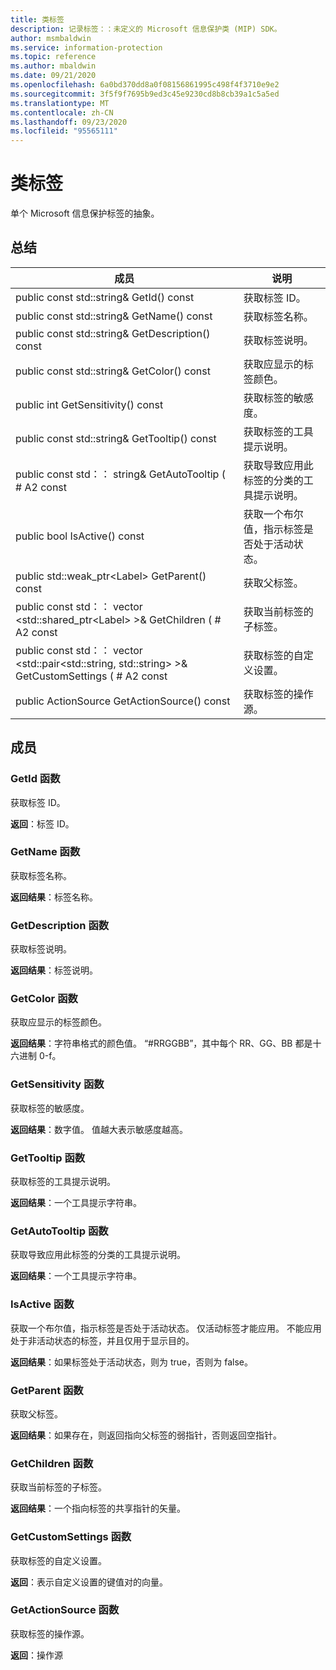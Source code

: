 ```yaml
---
title: 类标签
description: 记录标签：：未定义的 Microsoft 信息保护类 (MIP) SDK。
author: msmbaldwin
ms.service: information-protection
ms.topic: reference
ms.author: mbaldwin
ms.date: 09/21/2020
ms.openlocfilehash: 6a0bd370dd8a0f08156861995c498f4f3710e9e2
ms.sourcegitcommit: 3f5f9f7695b9ed3c45e9230cd8b8cb39a1c5a5ed
ms.translationtype: MT
ms.contentlocale: zh-CN
ms.lasthandoff: 09/23/2020
ms.locfileid: "95565111"
---
```

# <a name="class-label"></a>类标签 
单个 Microsoft 信息保护标签的抽象。
  
## <a name="summary"></a>总结
 成员                        | 说明                                
--------------------------------|---------------------------------------------
public const std::string& GetId() const  |  获取标签 ID。
public const std::string& GetName() const  |  获取标签名称。
public const std::string& GetDescription() const  |  获取标签说明。
public const std::string& GetColor() const  |  获取应显示的标签颜色。
public int GetSensitivity() const  |  获取标签的敏感度。
public const std::string& GetTooltip() const  |  获取标签的工具提示说明。
public const std：： string& GetAutoTooltip ( # A2 const  |  获取导致应用此标签的分类的工具提示说明。
public bool IsActive() const  |  获取一个布尔值，指示标签是否处于活动状态。
public std::weak_ptr\<Label\> GetParent() const  |  获取父标签。
public const std：： vector \<std::shared_ptr\<Label\> \>& GetChildren ( # A2 const  |  获取当前标签的子标签。
public const std：： vector \<std::pair\<std::string, std::string\> \>& GetCustomSettings ( # A2 const  |  获取标签的自定义设置。
public ActionSource GetActionSource() const  |  获取标签的操作源。
  
## <a name="members"></a>成员
  
### <a name="getid-function"></a>GetId 函数
获取标签 ID。

  
**返回**：标签 ID。
  
### <a name="getname-function"></a>GetName 函数
获取标签名称。

  
**返回结果**：标签名称。
  
### <a name="getdescription-function"></a>GetDescription 函数
获取标签说明。

  
**返回结果**：标签说明。
  
### <a name="getcolor-function"></a>GetColor 函数
获取应显示的标签颜色。

  
**返回结果**：字符串格式的颜色值。 “#RRGGBB”，其中每个 RR、GG、BB 都是十六进制 0-f。
  
### <a name="getsensitivity-function"></a>GetSensitivity 函数
获取标签的敏感度。

  
**返回结果**：数字值。 值越大表示敏感度越高。
  
### <a name="gettooltip-function"></a>GetTooltip 函数
获取标签的工具提示说明。

  
**返回结果**：一个工具提示字符串。
  
### <a name="getautotooltip-function"></a>GetAutoTooltip 函数
获取导致应用此标签的分类的工具提示说明。

  
**返回结果**：一个工具提示字符串。
  
### <a name="isactive-function"></a>IsActive 函数
获取一个布尔值，指示标签是否处于活动状态。
仅活动标签才能应用。 不能应用处于非活动状态的标签，并且仅用于显示目的。 

  
**返回结果**：如果标签处于活动状态，则为 true，否则为 false。
  
### <a name="getparent-function"></a>GetParent 函数
获取父标签。

  
**返回结果**：如果存在，则返回指向父标签的弱指针，否则返回空指针。
  
### <a name="getchildren-function"></a>GetChildren 函数
获取当前标签的子标签。

  
**返回结果**：一个指向标签的共享指针的矢量。
  
### <a name="getcustomsettings-function"></a>GetCustomSettings 函数
获取标签的自定义设置。

  
**返回**：表示自定义设置的键值对的向量。
  
### <a name="getactionsource-function"></a>GetActionSource 函数
获取标签的操作源。

  
**返回**：操作源